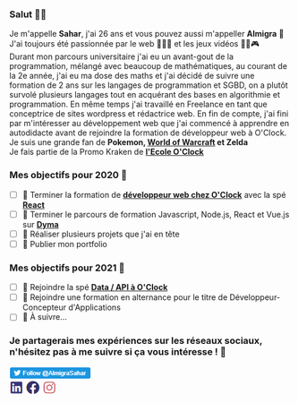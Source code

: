 ### Salut 👋🏻

Je m'appelle **Sahar**, j'ai 26 ans et vous pouvez aussi m'appeller **Almigra** 🦄</br>
J'ai toujours été passionnée par le web 👩🏻‍💻 et les jeux vidéos 🤖🐉🎮 </br>
Durant mon parcours universitaire j'ai eu un avant-gout de la programmation, mélangé avec beaucoup de mathématiques, au courant de la 2e année, j'ai eu ma dose des maths et j'ai décidé de suivre une formation de 2 ans sur les langages de programmation et SGBD, on a plutôt survolé plusieurs langages tout en acquérant des bases en algorithmie et programmation. En même temps j'ai travaillé en Freelance en tant que conceptrice de sites wordpress et rédactrice web. En fin de compte, j'ai fini par m'intéresser au développement web que j'ai commencé à apprendre en autodidacte avant de rejoindre la formation de développeur web à O'Clock.</br>
Je suis une grande fan de **Pokemon, [World of Warcraft](https://worldofwarcraft.com/fr-fr/character/eu/hyjal/Almigra) et Zelda**</br>
Je fais partie de la Promo Kraken de **[l'Ecole O'Clock](https://oclock.io)**


### Mes objectifs pour 2020 💫

- [ ] 🍔 Terminer la formation de **[développeur web chez O'Clock](https://oclock.io/formations/developpeur-web)** avec la spé **[React](https://oclock.io/formations/developpeur-react)**
- [ ] 🍟 Terminer le parcours de formation Javascript, Node.js, React et Vue.js sur **[Dyma](https://dyma.fr/)**
- [ ] 🥃 Réaliser plusieurs projets que j'ai en tête
- [ ] 🍨 Publier mon portfolio

### Mes objectifs pour 2021 💫

- [ ] 🥧 Rejoindre la spé **[Data / API à O'Clock](https://oclock.io/formations/developpeur-data-api)**
- [ ] 🍩 Rejoindre une formation en alternance pour le titre de Développeur-Concepteur d'Applications
- [ ] 🥪 À suivre...

### Je partagerais mes expériences sur les réseaux sociaux, n'hésitez pas à me suivre si ça vous intéresse ! 🌟

[![Twitter](https://github.com/Almigra/Almigra/blob/master/Twitter.png)](https://twitter.com/Almigra_Dev)</br>
[![Linkedin](https://github.com/Almigra/Almigra/blob/master/Linkedin.png)](https://www.linkedin.com/in/sahar-almigra/)
[![Facebook](https://github.com/Almigra/Almigra/blob/master/Facebook.png)](https://www.facebook.com/Almigra)
[![Instagram](https://github.com/Almigra/Almigra/blob/master/Instagram.png)](https://www.instagram.com/almigradev/)
